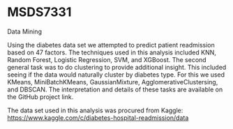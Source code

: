 # MSDS7331
Data Mining

Using the diabetes data set we attempted to predict patient readmission based on 47 factors. The techniques used in this analysis included KNN, Random Forest, Logistic Regression, SVM, and XGBoost. The second general task was to do clustering to provide additional insight. This included seeing if the data would naturally cluster by diabetes type. For this we used KMeans, MiniBatchKMeans, GaussianMixture, AgglomerativeClustersing, and DBSCAN. The interpretation and details of these tasks are available on the GitHub project link.

The data set used in this analysis was procured from Kaggle: https://www.kaggle.com/c/diabetes-hospital-readmission/data
